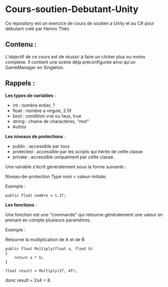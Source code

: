 # Cours-soutien-Debutant-Unity

Ce repository est un exercice de cours de soutien a Unity et au C# pour débutant créé par Henno Théo

## Contenu : 

L'objectif de ce cours est de réussir à faire un clicker plus ou moins complexe. Il contient une scene déja préconfigurée ainsi qu'un GameManager en Singleton.

## Rappels : 

**Les types de variables** : 

* int : nombre entier, 1
* float : nombre a virgule, 2.5f
* bool : condition vrai ou faux, true
* string : chaine de charactères, "mot"
* Autres

**Les niveaux de protections** : 

* public : accessible par tous
* protected : accessible par les scripts qui hérite de cette classe
* private : accessible uniquement par cette classe.

Une variable s'écrit généralement sous la forme suivante : 

Niveau-de-protection Type nom = valeur-initiale;

Exemple :
```
public float nombre = 1.2f;
```

**Les fonctions** : 

Une fonction est une "commande" qui retourne généralement une valeur en prenant en compte plusieurs paramètres.

Exemple : 

Retourne la multiplication de A et de B
```
public float Multiply(float a, float b)
{
    return a * b;
}
```

```
float result = Multiply(2f, 4f);
```

donc result = 2x4 = 8.